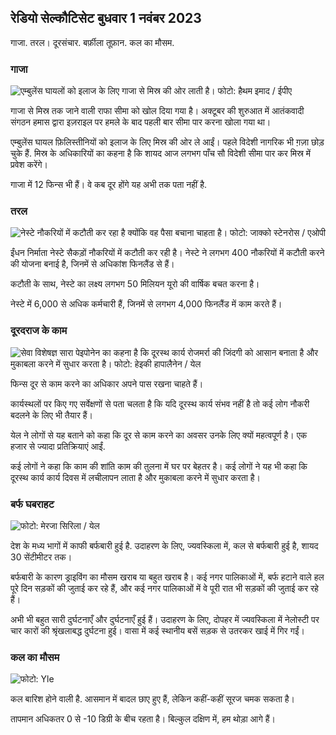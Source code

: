 ## रेडियो सेल्कौटिसेट बुधवार 1 नवंबर 2023

गाजा. तरल। दूरसंचार. बर्फ़ीला तूफ़ान. कल का मौसम.

### गाजा

![एम्बुलेंस घायलों को इलाज के लिए गाजा से मिस्र की ओर लाती है। फोटो: हैथम इमाद / ईपीए](https://images.cdn.yle.fi/image/upload/c_crop,h_2821,w_5016,x_0,y_744/ar_1.7777777777777777,c_fill,g_faces,h_675,w_1200/dpr_1.0/q_auto:eco/f_auto/fl_losy/v1698852282/39-1194530654258b7aaf7a)

गाजा से मिस्र तक जाने वाली राफा सीमा को खोल दिया गया है। अक्टूबर की शुरुआत में आतंकवादी संगठन हमास द्वारा इज़राइल पर हमले के बाद पहली बार सीमा पार करना खोला गया था।

एम्बुलेंस घायल फ़िलिस्तीनियों को इलाज के लिए मिस्र की ओर ले आईं। पहले विदेशी नागरिक भी ग़ज़ा छोड़ चुके हैं. मिस्र के अधिकारियों का कहना है कि शायद आज लगभग पाँच सौ विदेशी सीमा पार कर मिस्र में प्रवेश करेंगे।

गाजा में 12 फिन्स भी हैं। वे कब दूर होंगे यह अभी तक पता नहीं है.

### तरल

![नेस्टे नौकरियों में कटौती कर रहा है क्योंकि वह पैसा बचाना चाहता है। फोटो: जाक्को स्टेनरोस / एओपी](https://images.cdn.yle.fi/image/upload/c_crop,h_2611,w_4643,x_0,y_483/ar_1.777777777777777,c_fill,g_faces,h_675,w_1200/dpr_1.0/q_auto:eco/f_auto/fl_losy/v1698838481/39-1191437653a0928a0b5b)

ईंधन निर्माता नेस्टे सैकड़ों नौकरियों में कटौती कर रही है। नेस्टे ने लगभग 400 नौकरियों में कटौती करने की योजना बनाई है, जिनमें से अधिकांश फिनलैंड से हैं।

कटौती के साथ, नेस्टे का लक्ष्य लगभग 50 मिलियन यूरो की वार्षिक बचत करना है।

नेस्टे में 6,000 से अधिक कर्मचारी हैं, जिनमें से लगभग 4,000 फिनलैंड में काम करते हैं।

### दूरदराज के काम

![सेवा विशेषज्ञ सारा पेइपोनेन का कहना है कि दूरस्थ कार्य रोजमर्रा की जिंदगी को आसान बनाता है और मुकाबला करने में सुधार करता है। फोटो: हेइकी हापालैनेन / येल](https://images.cdn.yle.fi/image/upload/c_crop,h_2988,w_5312,x_16,y_569/ar_1.777777777777777,c_fill,g_faces,h_675,w_1200/dpr_1.0/q_auto:eco/f_auto/fl_losy/v1698754242/39-11936826540ed9ea44a0)

फिन्स दूर से काम करने का अधिकार अपने पास रखना चाहते हैं।

कार्यस्थलों पर किए गए सर्वेक्षणों से पता चलता है कि यदि दूरस्थ कार्य संभव नहीं है तो कई लोग नौकरी बदलने के लिए भी तैयार हैं।

येल ने लोगों से यह बताने को कहा कि दूर से काम करने का अवसर उनके लिए क्यों महत्वपूर्ण है। एक हजार से ज्यादा प्रतिक्रियाएं आईं.

कई लोगों ने कहा कि काम की शांति काम की तुलना में घर पर बेहतर है। कई लोगों ने यह भी कहा कि दूरस्थ कार्य कार्य दिवस में लचीलापन लाता है और मुकाबला करने में सुधार करता है।

### बर्फ घबराहट

![ फोटो: मेरजा सिरिला / येल](https://images.cdn.yle.fi/image/upload/c_crop,h_2265,w_4028,x_0,y_378/ar_1.7777777777777777,c_fill,g_faces,h_675,w_1200/dpr_1.0/q_auto:eco/f_auto/fl_losy/v1698853993/39-119441665423d86dff6c)

देश के मध्य भागों में काफी बर्फबारी हुई है. उदाहरण के लिए, ज्यवस्किला में, कल से बर्फबारी हुई है, शायद 30 सेंटीमीटर तक।

बर्फबारी के कारण ड्राइविंग का मौसम खराब या बहुत खराब है। कई नगर पालिकाओं में, बर्फ हटाने वाले हल पूरे दिन सड़कों की जुताई कर रहे हैं, और कई नगर पालिकाओं में वे पूरी रात भी सड़कों की जुताई कर रहे हैं।

अभी भी बहुत सारी दुर्घटनाएँ और दुर्घटनाएँ हुई हैं। उदाहरण के लिए, दोपहर में ज्यवस्किला में नेलोस्टी पर चार कारों की श्रृंखलाबद्ध दुर्घटना हुई। वासा में कई स्थानीय बसें सड़क से उतरकर खाई में गिर गईं।

### कल का मौसम

![ फोटो: Yle](https://images.cdn.yle.fi/image/upload/c_crop,h_1080,w_1919,x_0,y_0/ar_1.7777777777777777,c_fill,g_faces,h_675,w_1200/dpr_1.0/q_auto:eco/f_auto/fl_losy/v1698848166/39-119453865425d62868a1)

कल बारिश होने वाली है. आसमान में बादल छाए हुए हैं, लेकिन कहीं-कहीं सूरज चमक सकता है।

तापमान अधिकतर 0 से -10 डिग्री के बीच रहता है। बिल्कुल दक्षिण में, हम थोड़ा आगे हैं।